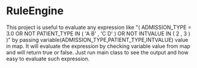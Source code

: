 # RuleEngine

This project is useful to evaluate any expression like "( ADMISSION_TYPE = 3.0 OR NOT PATIENT_TYPE IN ( 'A B' , 'C D' ) OR NOT INTVALUE IN ( 2 , 3 )  )" by passing variable(ADMISSION_TYPE,PATIENT_TYPE,INTVALUE) value in map. It will evaluate the expression by checking variable value from map and will return true or false. Just run main class to see the output and how easy to evaluate such expression.
